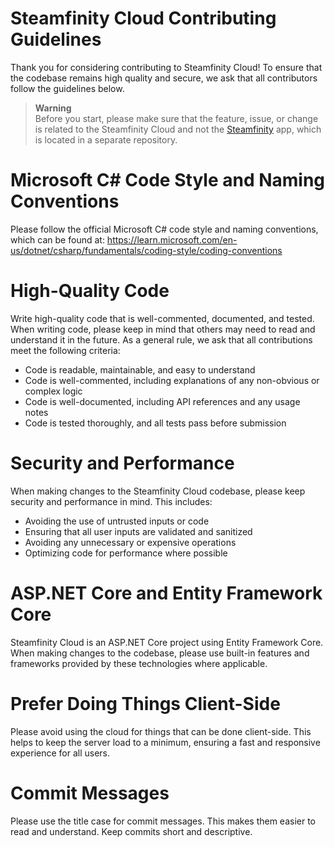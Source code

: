 # Steamfinity Cloud Contributing Guidelines
Thank you for considering contributing to Steamfinity Cloud! To ensure that the codebase remains high quality and secure, we ask that all contributors follow the guidelines below. 

> **Warning**<br>
> Before you start, please make sure that the feature, issue, or change is related to the Steamfinity Cloud and not the [Steamfinity](https://github.com/steamfinity/steamfinity-app) app, 
which is located in a separate repository.

# Microsoft C# Code Style and Naming Conventions
Please follow the official Microsoft C# code style and naming conventions, which can be found at:
https://learn.microsoft.com/en-us/dotnet/csharp/fundamentals/coding-style/coding-conventions

# High-Quality Code
Write high-quality code that is well-commented, documented, and tested. When writing code, please keep in mind that others may need to read and understand it in the future. As a general rule, we ask that all contributions meet the following criteria:

- Code is readable, maintainable, and easy to understand
- Code is well-commented, including explanations of any non-obvious or complex logic
- Code is well-documented, including API references and any usage notes
- Code is tested thoroughly, and all tests pass before submission

# Security and Performance
When making changes to the Steamfinity Cloud codebase, please keep security and performance in mind. This includes:

- Avoiding the use of untrusted inputs or code
- Ensuring that all user inputs are validated and sanitized
- Avoiding any unnecessary or expensive operations
- Optimizing code for performance where possible

# ASP.NET Core and Entity Framework Core
Steamfinity Cloud is an ASP.NET Core project using Entity Framework Core. When making changes to the codebase, please use built-in features and frameworks provided by these technologies where applicable.

# Prefer Doing Things Client-Side
Please avoid using the cloud for things that can be done client-side. This helps to keep the server load to a minimum, ensuring a fast and responsive experience for all users.

# Commit Messages
Please use the title case for commit messages. This makes them easier to read and understand. Keep commits short and descriptive.
